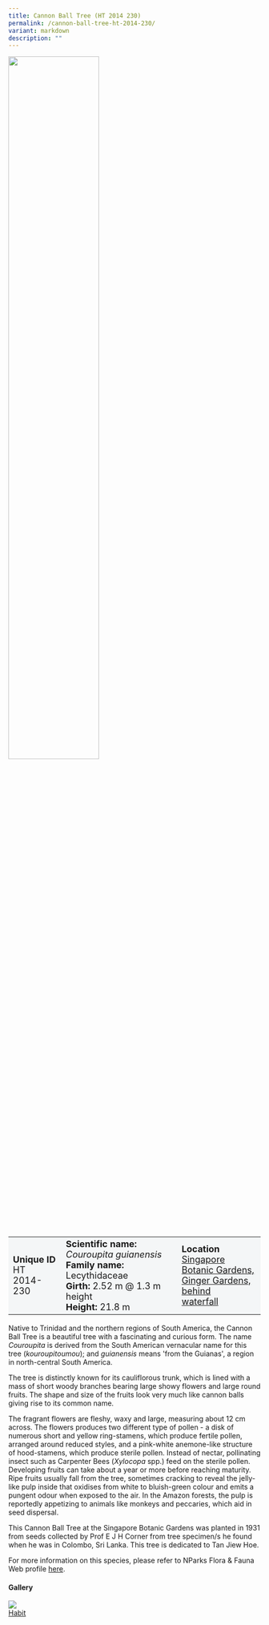 ```yaml
---
title: Cannon Ball Tree (HT 2014 230)
permalink: /cannon-ball-tree-ht-2014-230/
variant: markdown
description: ""
---
```

<div class="isomer-image-wrapper">
<img style="width: 60%" src="/images/Heritage_trees_photos/cougui_ht2014-230_habit.jpg">
</div><table style="minWidth: 100px; font-size: 18px; background: #F4F6F7">
<tbody><tr>
<td rowspan="1" colspan="1">
<strong>Unique ID</strong>
<br>HT 2014-230
</td>
<td rowspan="1" colspan="1">
	<strong>Scientific name:</strong> <em>Couroupita guianensis</em>
<br><strong>Family name: </strong>Lecythidaceae
<br><strong>Girth: </strong>2.52 m @ 1.3 m height
<br><strong>Height: </strong>21.8 m
</td>
<td rowspan="1" colspan="1">
<strong>Location</strong><a href="https://www.onemap.gov.sg/?lat=1.3110829999935902&amp;lng=103.81501299999358">
 <br>Singapore Botanic Gardens,<br>Ginger Gardens, behind<br>waterfall</a>
</td>
</tr>
</tbody>
</table>
<p>Native to Trinidad and the northern regions of South America, the Cannon Ball Tree is a beautiful tree with a fascinating and curious form. The name <em>Couroupita</em> is derived from the South American vernacular name for this tree (<em>kouroupitoumou</em>); and <em>guianensis</em> means 'from the Guianas', a region in north-central South America.</p>

<p>The tree is distinctly known for its cauliflorous trunk, which is lined with a mass of short woody branches bearing large showy flowers and large round fruits. The shape and size of the fruits look very much like cannon balls giving rise to its common name.</p>

<p>The fragrant flowers are fleshy, waxy and large, measuring about 12 cm across. The flowers produces two different type of pollen - a disk of numerous short and yellow ring-stamens, which produce fertile pollen, arranged around reduced styles, and a pink-white anemone-like structure of hood-stamens, which produce sterile pollen. Instead of nectar, pollinating insect such as Carpenter Bees (<em>Xylocopa</em> spp.) feed on the sterile pollen. Developing fruits can take about a year or more before reaching maturity. Ripe fruits usually fall from the tree, sometimes cracking to reveal the jelly-like pulp inside that oxidises from white to bluish-green colour and emits a pungent odour when exposed to the air. In the Amazon forests, the pulp is reportedly appetizing to animals like monkeys and peccaries, which aid in seed dispersal.</p>

<p>This Cannon Ball Tree at the Singapore Botanic Gardens was planted in 1931 from seeds collected by Prof E J H Corner from tree specimen/s he found when he was in Colombo, Sri Lanka. This tree is dedicated to Tan Jiew Hoe.</p>

<p>For more information on this species, please refer to NParks Flora &amp; Fauna Web profile <a href="https://www.nparks.gov.sg/florafaunaweb/flora/2/8/2827">here</a>.</p>

<h4><b>Gallery</b></h4>
<div class="isomer-card-grid">
<a href="/images/Heritage_trees_photos/cougui_ht2014-230_habit.jpg" class="isomer-card">
<div class="isomer-card-image">
<div class="isomer-image-wrapper"><img src="/images/Heritage_trees_photos/cougui_ht2014-230_habit.jpg"></div></div>
<div class="isomer-card-body"><div class="isomer-card-title">Habit</div></div></a><p></p></div>